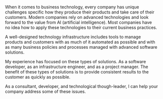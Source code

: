 When it comes to business technology, every company has unique 
challenges specific how they produce their products and take 
care of their customers.  Modern companies rely on advanced 
technologies and look forward to the value from 
AI (artificial intelligence).  Most companies have no idea how to 
apply these technologies to their current business practices.

A well-designed technology infrastructure includes tools to 
manage products and customers with as much of it automated 
as possible and with as many business policies and processes 
managed with advanced software solutions.

My experience has focused on these types of solutions. 
As a software developer, as an infrastructure engineer, 
and as a project manager.  The benefit of these types of solutions 
is to provide consistent results to the customer as quickly as possible.

As a consultant, developer, and technological though-leader, 
I can help your company address some of these issues.  


